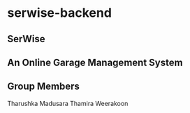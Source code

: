 # serwise-backend
## SerWise
An Online Garage Management System
---
## Group Members
Tharushka Madusara
Thamira Weerakoon